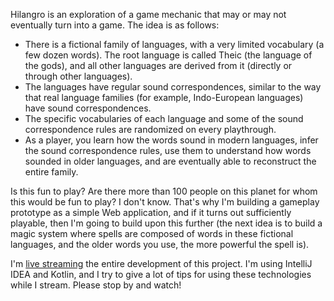 Hilangro is an exploration of a game mechanic that may or may not eventually turn into a game. The idea is as follows:

- There is a fictional family of languages, with a very limited vocabulary (a few dozen words). 
  The root language is called Theic (the language of the gods), and all other languages are derived from it (directly
  or through other languages).
- The languages have regular sound correspondences, similar to the way that real language families 
  (for example, Indo-European languages) have sound correspondences.
- The specific vocabularies of each language and some of the sound correspondence rules are randomized on every playthrough.
- As a player, you learn how the words sound in modern languages, infer the sound correspondence rules, use them to understand how
  words sounded in older languages, and are eventually able to reconstruct the entire family.
  
Is this fun to play? Are there more than 100 people on this planet for whom this would be fun to play?
I don't know. That's why I'm building a gameplay prototype as a simple Web application, and if it turns out sufficiently
playable, then I'm going to build upon this further (the next idea is to build a magic system where spells are composed of
words in these fictional languages, and the older words you use, the more powerful the spell is).
  
I'm [live streaming](https://www.youtube.com/c/DmitryJemerov/live) the entire development
of this project. I'm using IntelliJ IDEA and Kotlin, and I try to give a lot of tips for using these technologies while
I stream. Please stop by and watch!
